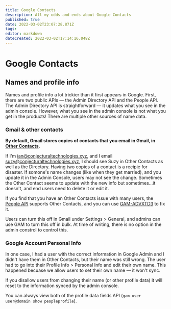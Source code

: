 ```yaml
---
title: Google Contacts
description: All my odds and ends about Google Contacts
published: true
date: 2022-03-02T23:07:28.871Z
tags: 
editor: markdown
dateCreated: 2022-03-02T17:14:16.048Z
---
```


# Google Contacts

## Names and profile info
Names and profile info a lot trickier than it first appears in Google. First, there are two public APIs — the Admin Directory API and the People API. The Admin Directory API is straightforward — it updates what you see in the admin console. However, what you see in the admin console is not what you get in the products! There are multiple other sources of name data.

### Gmail & other contacts
**By default, Gmail stores copies of contacts that you email in Gmail, in [Other Contacts](https://contacts.google.com/other).**

If I'm ian@conjecturaltechnologies.xyz, and I email suzy@conjecturaltechnologies.xyz, I should see Suzy in Other Contacts as well as the Directory. Having two copies of a contact is a recipie for disaster. If somone's name changes (like when they get married), and you update it in the Admin Console, users may not see the change. Sometimes the Other Contact seems to update with the new info but sometimes...it doesn't, and end users need to delete it or edit it. 

If you find that you have an Other Contacts issue with many users, the [People API](https://developers.google.com/people/) supports Other Contacts, and you can use [GAM-ADVXTD3](https://github.com/taers232c/GAMADV-XTD3/wiki) to fix it.

Users can turn this off in Gmail under Settings > General, and admins can use GAM to turn this off in bulk. At time of writing, there is no option in the admin constrol to control this.

### Google Account Personal Info
In one case, I had a user with the correct information in Google Admin and I didn't have them in Other Contacts, but their name was still wrong. The user had to go into their Profile Info > Personal Info and edit their own name. This happened becuase we allow users to set their own name — it won't sync. 

If you disallow users from changing their name (or other profile data) it will reset to the information synced by the admin console. 

You can always view both of the profile data fields API (`gam user user@domain show peopleprofile`).